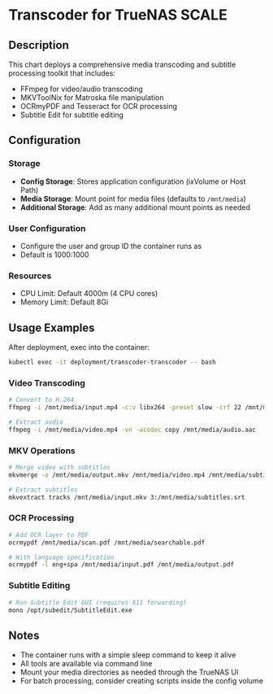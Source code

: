 # Transcoder for TrueNAS SCALE

## Description

This chart deploys a comprehensive media transcoding and subtitle processing toolkit that includes:
- FFmpeg for video/audio transcoding
- MKVToolNix for Matroska file manipulation
- OCRmyPDF and Tesseract for OCR processing
- Subtitle Edit for subtitle editing

## Configuration

### Storage
- **Config Storage**: Stores application configuration (ixVolume or Host Path)
- **Media Storage**: Mount point for media files (defaults to `/mnt/media`)
- **Additional Storage**: Add as many additional mount points as needed

### User Configuration
- Configure the user and group ID the container runs as
- Default is 1000:1000

### Resources
- CPU Limit: Default 4000m (4 CPU cores)
- Memory Limit: Default 8Gi

## Usage Examples

After deployment, exec into the container:
```bash
kubectl exec -it deployment/transcoder-transcoder -- bash
```

### Video Transcoding
```bash
# Convert to H.264
ffmpeg -i /mnt/media/input.mp4 -c:v libx264 -preset slow -crf 22 /mnt/media/output.mp4

# Extract audio
ffmpeg -i /mnt/media/video.mp4 -vn -acodec copy /mnt/media/audio.aac
```

### MKV Operations
```bash
# Merge video with subtitles
mkvmerge -o /mnt/media/output.mkv /mnt/media/video.mp4 /mnt/media/subtitles.srt

# Extract subtitles
mkvextract tracks /mnt/media/input.mkv 3:/mnt/media/subtitles.srt
```

### OCR Processing
```bash
# Add OCR layer to PDF
ocrmypdf /mnt/media/scan.pdf /mnt/media/searchable.pdf

# With language specification
ocrmypdf -l eng+spa /mnt/media/input.pdf /mnt/media/output.pdf
```

### Subtitle Editing
```bash
# Run Subtitle Edit GUI (requires X11 forwarding)
mono /opt/subedit/SubtitleEdit.exe
```

## Notes

- The container runs with a simple sleep command to keep it alive
- All tools are available via command line
- Mount your media directories as needed through the TrueNAS UI
- For batch processing, consider creating scripts inside the config volume